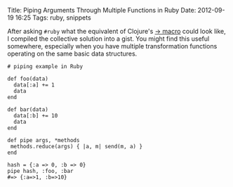 Title: Piping Arguments Through Multiple Functions in Ruby
Date: 2012-09-19 16:25
Tags: ruby, snippets

After asking `#ruby` what the equivalent of Clojure's
[-> macro](http://clojuredocs.org/clojure_core/clojure.core/-%3E)
could look like, I compiled the collective solution into a gist. You
might find this useful somewhere, especially when you have multiple
transformation functions operating on the same basic data structures.


    # piping example in Ruby

    def foo(data)
      data[:a] += 1
      data
    end

    def bar(data)
      data[:b] += 10
      data
    end

    def pipe args, *methods
     methods.reduce(args) { |a, m| send(m, a) }
    end

    hash = {:a => 0, :b => 0}
    pipe hash, :foo, :bar
    #=> {:a=>1, :b=>10}

